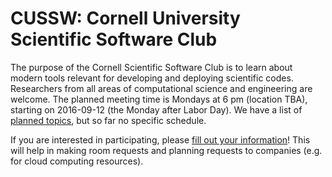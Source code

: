# CUSSW: Cornell University Scientific Software Club

The purpose of the Cornell Scientific Software Club is to learn about
modern tools relevant for developing and deploying scientific codes.
Researchers from all areas of computational science and engineering
are welcome.  The planned meeting time is Mondays at 6 pm (location TBA),
starting on 2016-09-12 (the Monday after Labor Day).  We have a list of
[planned topics](notes/plans.md), but so far no specific schedule.

If you are interested in participating, please 
[fill out your information](https://goo.gl/forms/DsyadREHowaC04To1)!
This will help in making room requests and planning requests to companies (e.g.
for cloud computing resources).
